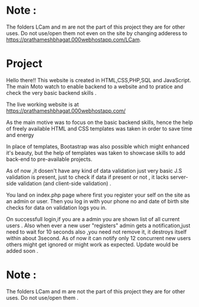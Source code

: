 
# Note :
The folders LCam and m are not the part of this project they are for other uses. Do not use/open them not even on the site by changing adderess to  https://prathameshbhagat.000webhostapp.com/LCam.
# Project
Hello there!! This website is created in HTML,CSS,PHP,SQL and JavaScript. The main Moto watch to enable backend to a website and to pratice and check the very basic backend skills .

The live working website is at https://prathameshbhagat.000webhostapp.com/

As the main motive was to focus on the  basic backend skills, hence the help of freely available HTML and CSS templates was taken in order to save time and energy

In place of templates,  Bootastrap was also possible which might enhanced it's beauty, but the help of templates was taken to showcase skills to add back-end to pre-available projects.

As of now ,it dosen't have any kind of data validation just very basic J.S validation is present, just to check if data if present or not , it lacks server-side validation (and client-side validation) .

You land on index.php page where first you register your self on the site as an admin or user. Then you log in with your phone no and date of birth site checks for data on validation logs you in.

On successfull login,if you are a admin you are shown list of all current users . Also when ever a new user "registers" admin gets a notification,just need to wait for 10 seconds also ,you need not remove it, it  destroys itself within about 3second.
As of now it can notify only 12 concurrent new users others might get ignored or might work as expected.
Update would be added soon .
# Note :
The folders LCam and m are not the part of this project they are for other uses. Do not use/open them .

